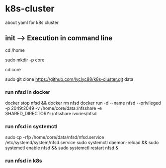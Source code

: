 # k8s-cluster
about yaml for k8s cluster 


## init --> Execution in command line
cd /home 

sudo mkdir -p core 

cd core

sudo git clone https://github.com/lyclyc88/k8s-cluster.git data

### run nfsd in docker
docker stop nfsd && docker rm nfsd
docker run -d --name nfsd --privileged  -p 2049:2049 -v /home/core/data:/nfsshare  -e SHARED_DIRECTORY=/nfsshare  ivories/nfsd

### run nfsd in systemctl
sudo cp -rfp /home/core/data/nfsd/nfsd.service /etc/systemd/system/nfsd.service
sudo systemctl daemon-reload && sudo systemctl enable nfsd && sudo systemctl restart nfsd &

### run nfsd in k8s


